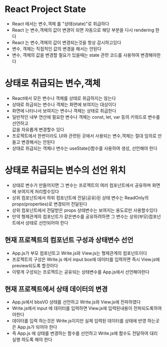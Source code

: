 # React Project State

- React 에서는 변수,객체 를 "상태(state)"로 취급하다
- React 는 변수,객체의 값이 변경이 되면 자동으로 해당 부분을 다시 rendering 한다
- React 는 변수,객체의 값이 변경되는것을 항상 감시하고있다
- 변수, 객체는 직접적인 값의 변경을 해서는 안된다
- 변수, 객체의 값을 변경할 필요가 있을때는 state 관련 코드를 사용하여 변경해야한다

# 상태로 취급되는 변수,객체

- React에서 모든 변수나 객체를 상태로 취급하지는 않는다
- 상태로 취급되는 변수나 객체는 화면에 보여지는 대상이다
- 화면에 나타나서 보여지는 변수나 객체는 상태로 취급한다
- 일반적인 내부 연산에 필요한 변수나 객체는 const, let, var 등의 키워드로 변수를 선언하고  
  값을 자유롭게 변경할수 있다
- 프로젝트에서 한번이라도 UI와 관련된 곳에서 사용되는 변수,객체는 절대 임의로 만들고 변경해서는 안된다
- 상태로 취급되는 객체나 변수는 useState()함수를 사용하여 생성, 선언해야 한다

# 상태로 취급되는 변수의 선언 위치

- 상태로 변수가 만들어지면 그 변수는 프로젝트의 여러 컴포넌트에서 공유하며 화면에 보여지게 처리할수있다
- 상위 컴포넌트에서 하위 컴포넌트에 전달(공유)된 상태 변수는 ReadOnly의 props(properties)로 변경되어 전달된다
- 상위 컴포넌트에서 전달받은 props 상태변수는 보여지는 용도로만 사용할수있다
- 만약 형제관계의 컴포넌트가 같은변수를 공유하려하면 그 변수는 상위(부모)컴포넌트에서 상태로 선언되어야 한다

## 현재 프로젝트의 컴포넌트 구성과 상태변수 선언

- App.js가 부모 컴포넌트고 Write.js와 View.js는 형제관계의 컴포넌트이다
- 프로젝트의 구성은 Write.js 에서 input box에 데이터를 입력하면 즉시 View.js에 preview되도록 할것이다
- 이렇게 구성되는 프로젝트는 공유되는 상태변수를 App.js에서 선언해야한다

## 현재 프로젝트에서 상태 데이터의 변경

- App.js에서 bbsVO 상태를 선언하고 Write.js와 View.js에 전파하였다
- Write.js에서 input 에 데이터를 입력하면 View.js에 입력된내용이 전파되도록하여야한다
- 데이터를 입력 하는것은 Write.js이지만 실제 입력된 데이터를 상태에 반영 하는곳은 App.js가 되어야 한다
- 즉 App.js 에 상태를 변경하는 함수를 선언하고 Write.js에 함수도 전달하여 대리 실행 하도록 해야 한다
